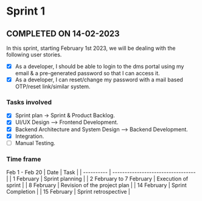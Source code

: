 # Sprint 1
## COMPLETED ON 14-02-2023
In this sprint, starting February 1st 2023, we will be dealing with the following user stories.

- [x] As a developer, I should be able to login to the dms portal using my email & a pre-generated password so that I can access it.
- [x] As a developer, I can reset/change my password with a mail based OTP/reset link/similar system.

### Tasks involved

- [x] Sprint plan -> Sprint & Product Backlog.
- [x] UI/UX Design --> Frontend Development.
- [x] Backend Architecture and System Design --> Backend Development.
- [x] Integration.
- [ ] Manual Testing.

### Time frame

Feb 1 - Feb 20
| Date | Task |
| ---------- | ---------------------------------- |
| 1 February | Sprint planning |
| 2 February to 7 February | Execution of sprint |
| 8 February | Revision of the project plan |
| 14 February | Sprint Completion |
| 15 February | Sprint retrospective |
